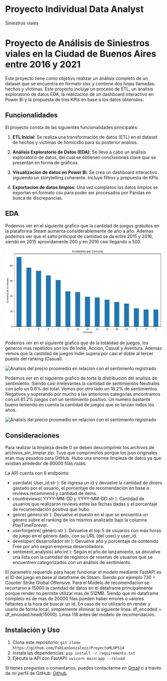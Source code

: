 # Proyecto Individual Data Analyst

Siniestros viales

# Proyecto de Análisis de Siniestros viales en la Ciudad de Buenos Aires entre 2016 y 2021

Este proyecto tiene como objetivo realizar un análisis completo de un dataset que se encuentra en formato xlsx y contiene dos hojas llamadas: hechos y víctimas. Este proyecto incluye un proceso de ETL, un analisis exploratorio de datos EDA, la realizacion de un dashboard interactivo en Power Bi y la propuesta de tres KPIs en base a los datos obtenidos.

## Funcionalidades

El proyecto consta de las siguientes funcionalidades principales:

1. **ETL Inicial**: Se realiza una transformación de datos (ETL) en el dataset de hechos y victimas de homicidio para su posterior analisis.

2. **Análisis Exploratorio de Datos (EDA)**: Se lleva a cabo un análisis exploratorio de datos, del cual se obtienen conclusiones clave que se presentan en forma de gráficos.

3. **Visualizacion de datos en Power Bi**: Se crea un dashboard interactivo siguiendo un storytelling coherente. Incluye filtros y propuesta de KPIs.

4. **Exportacion de datos limpios**: Una vez completos los datos limpios se exportan en formato csv para poder ser procesados por Pandas en busca de discrepancias.

## EDA

Podemos ver en el siguiente grafico que la cantidad de juegos gratuitos en la plataforma Steam aumenta considerablemente de año a año. Ademas podemos ver que el salto principal de cantidad se da entre 2015 y 2016, siendo en 2015 aproxidamente 200 y en 2016 casi llegando a 500.

![Analisis del precio promedio en relacion con el anio de salida](imagenes/incidentescomuna.png)

Podemos ver en el siguiente grafico que de la totalidad de juegos, los generos mas repetidos son los de Indie, Accion, Casual y Aventura. Ademas vemos que la cantidad de juegos Indie supera por casi el doble al tercer puesto del ranking (Casual).

![Analisis del precio proomedio en relacion con el sentimiento registrado](src/images/ranking_generos.png)

Podemos ver en el siguiente grafico de torta la distribucion del analisis de sentimiento. Siendo casi irrelevantes la cantidad de sentimientos Neutrales con solo un 0.6% del total. Vemos por otro lado un 18.2% de sentimientos Negativos y superando por mucho a las anteriores categorias encontramos con un 81.2% juegos con un sentimiento positivo. Un numero bastante bueno teniendo en cuenta la cantidad de juegos que se lanzan todos los años.

![Analisis del precio proomedio en relacion con el sentimiento registrado](src/images/sentimientos.png)

## Consideraciones

Para realizar la limpieza desde 0 se deben descomprimir los archivos de archivos_sin_limpiar.zip. Tuve que comprimirlos porque los json originales eran muy pesados para GitHub.
Hubo una enorme limpieza de datos ya que existian alrededor de 80000 filas nulas.

La API cuenta con 6 endpoints:

* userdata( User_id:str ): Se ingresa un id y devuelve la cantidad de dinero gastado por el usuario, el porcentaje de recomendación en base a reviews.recommend y cantidad de items.
* countreviews( YYYY-MM-DD y YYYY-MM-DD:str ): Cantidad de usuarios que realizaron reviews entre las fechas dadas y el porcentaje de recomendación positiva que hubo.
* genre( género:str ): Devuelve el puesto en el que se encuentra un género sobre el ranking de los mismos analizado bajo la columna PlayTimeForever.
* userforgenre( género:str ): Devuelve el top 5 de usuarios con más horas de juego en el género dado, con su URL (del user) y user_id.
* developer( desarrollador:str ): Devuelve año y porcentaje de contenido Free por año según empresa desarrolladora.
* sentiment_analysis( año:int ):  Según el año de lanzamiento, se devuelve una lista con la cantidad de registros de reseñas de usuarios que se encuentren categorizados con un análisis de sentimiento.

El parametro requerido para hacer funcionar el modelo mediante FastAPI es el ID del juego en base al dataframe de Steam. Siendo por ejemplo 730 = Counter Strike Global Offensive.
Para el Modelo de recomendacion se recortaron a 15000 la cantidad de datos en el dataframe principalmente porque render no permite utilizar mas de 512MB. Siendo que mi dataframe completo es de mas de 20000 filas pueden haber errores o valores faltantes a la hora de buscar un Id.
En caso de no utilizarlo en render y usarlo de forma local, simplemente eliminar la siguiente linea: df_encoded = df_encoded.head(15000). Linea 118 antes del modelo de recomendacion.

## Instalación y Uso

1. Clona este repositorio: `git clone https://github.com/FabianGonzalezz/ProyectoMLOPS14`
2. Instala las dependencias: `pip install -r requirements.txt`
3. Ejecuta la API con FastAPI: `uvicorn main:app --reload`

Si tienes preguntas o comentarios, puedes contactarme en [Gmail](mailto:fabiann.m.gonzalez@gmail.com) o a través de mi perfil de GitHub: [Github](https://github.com/FabianGonzalezz/).
